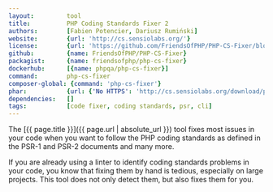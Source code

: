 ```yaml
---
layout:         tool
title:          PHP Coding Standards Fixer 2
authors:        [Fabien Potencier, Dariusz Rumiński]
website:        {url: 'http://cs.sensiolabs.org/'}
license:        {url: 'https://github.com/FriendsOfPHP/PHP-CS-Fixer/blob/master/LICENSE', label: 'MIT License'}
github:         {name: FriendsOfPHP/PHP-CS-Fixer}
packagist:      {name: friendsofphp/php-cs-fixer}               
dockerhub:      [{name: phpqa/php-cs-fixer}]     
command:        php-cs-fixer  
composer-global: {command: 'php-cs-fixer'}
phar:           {url: {'No HTTPS': 'http://cs.sensiolabs.org/download/php-cs-fixer-v2.phar'}}
dependencies:   []
tags:           [code fixer, coding standards, psr, cli] 
---
```


The [{{ page.title }}]({{ page.url | absolute_url }}) tool fixes most issues in your code when you want to follow the PHP coding standards as defined in the PSR-1 and PSR-2 documents and many more.

<!--more--> 

If you are already using a linter to identify coding standards problems in your code, you know that fixing them by hand is tedious, especially on large projects. This tool does not only detect them, but also fixes them for you.
